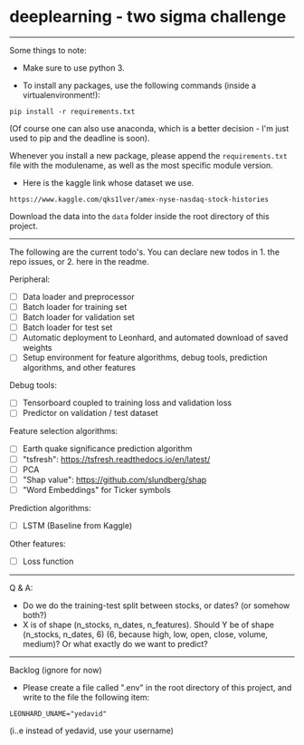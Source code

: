 # deeplearning - two sigma challenge

-----
Some things to note:

- Make sure to use python 3.


- To install any packages, use the following commands (inside a virtualenvironment!):
 
 ```
 pip install -r requirements.txt
 ```
 
 (Of course one can also use anaconda, which is a better decision - I'm just used to pip and the deadline is soon).
 
 Whenever you install a new package, please append the `requirements.txt` 
 file with the modulename, as well as the most specific module version.

- Here is the kaggle link whose dataset we use.
```
https://www.kaggle.com/qks1lver/amex-nyse-nasdaq-stock-histories
```
Download the data into the `data` folder inside the root directory of this project.
 
-----


The following are the current todo's.
You can declare new todos in 1. the repo issues, or 2. here in the readme.

Peripheral:
- [ ] Data loader and preprocessor
- [ ] Batch loader for training set
- [ ] Batch loader for validation set
- [ ] Batch loader for test set
- [ ] Automatic deployment to Leonhard, and automated download of saved weights
- [ ] Setup environment for feature algorithms, debug tools, prediction algorithms, and other features

Debug tools:
- [ ] Tensorboard coupled to training loss and validation loss
- [ ] Predictor on validation / test dataset

Feature selection algorithms:
- [ ] Earth quake significance prediction algorithm
- [ ] "tsfresh": https://tsfresh.readthedocs.io/en/latest/
- [ ] PCA
- [ ] "Shap value": https://github.com/slundberg/shap
- [ ] "Word Embeddings" for Ticker symbols

Prediction algorithms:
- [ ] LSTM (Baseline from Kaggle)

Other features:
- [ ] Loss function



---- 
Q & A:

- Do we do the training-test split between stocks, or dates? (or somehow both?)
- X is of shape (n_stocks, n_dates, n_features). 
Should Y be of shape (n_stocks, n_dates, 6) (6, because high, low, open, close, volume, medium)? 
Or what exactly do we want to predict?


----
Backlog (ignore for now)

- Please create a file called ".env" in the root directory of this project,
and write to the file the following item:
 
 ```
LEONHARD_UNAME="yedavid"
 ```
 (i..e instead of yedavid, use your username)
 
